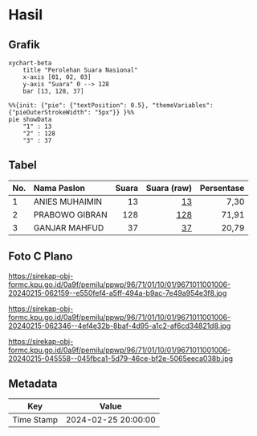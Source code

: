 # Hasil

## Grafik

```mermaid
xychart-beta
    title "Perolehan Suara Nasional"
    x-axis [01, 02, 03]
    y-axis "Suara" 0 --> 128
    bar [13, 128, 37]
```

```mermaid
%%{init: {"pie": {"textPosition": 0.5}, "themeVariables": {"pieOuterStrokeWidth": "5px"}} }%%
pie showData
    "1" : 13
    "2" : 128
    "3" : 37
```

## Tabel

| No. | Nama Paslon    | Suara | Suara (raw) | Persentase |
|:--- |:-------------- | -----:| -----------:| ----------:|
| 1   | ANIES MUHAIMIN | 13    | [13][p-1]   | 7,30       |
| 2   | PRABOWO GIBRAN | 128   | [128][p-2]  | 71,91      |
| 3   | GANJAR MAHFUD  | 37    | [37][p-3]   | 20,79      |


[p-1]: https://github.com/gigit-pemilu/pemilu-2024/blob/main/pilpres/hitung-suara/sub/96-papua-barat-daya/sub/71-kota-sorong/sub/01-sorong/sub/1001-remu-utara/sub/006-tps/sub/paslon-1.txt
[p-2]: https://github.com/gigit-pemilu/pemilu-2024/blob/main/pilpres/hitung-suara/sub/96-papua-barat-daya/sub/71-kota-sorong/sub/01-sorong/sub/1001-remu-utara/sub/006-tps/sub/paslon-2.txt
[p-3]: https://github.com/gigit-pemilu/pemilu-2024/blob/main/pilpres/hitung-suara/sub/96-papua-barat-daya/sub/71-kota-sorong/sub/01-sorong/sub/1001-remu-utara/sub/006-tps/sub/paslon-3.txt

## Foto C Plano

https://sirekap-obj-formc.kpu.go.id/0a9f/pemilu/ppwp/96/71/01/10/01/9671011001006-20240215-062159--e550fef4-a5ff-494a-b9ac-7e49a954e3f8.jpg

https://sirekap-obj-formc.kpu.go.id/0a9f/pemilu/ppwp/96/71/01/10/01/9671011001006-20240215-062346--4ef4e32b-8baf-4d95-a1c2-af6cd34821d8.jpg

https://sirekap-obj-formc.kpu.go.id/0a9f/pemilu/ppwp/96/71/01/10/01/9671011001006-20240215-045558--045fbca1-5d79-46ce-bf2e-5065eeca038b.jpg


## Metadata

| Key        | Value               |
| ---------- | ------------------- |
| Time Stamp | 2024-02-25 20:00:00 |



